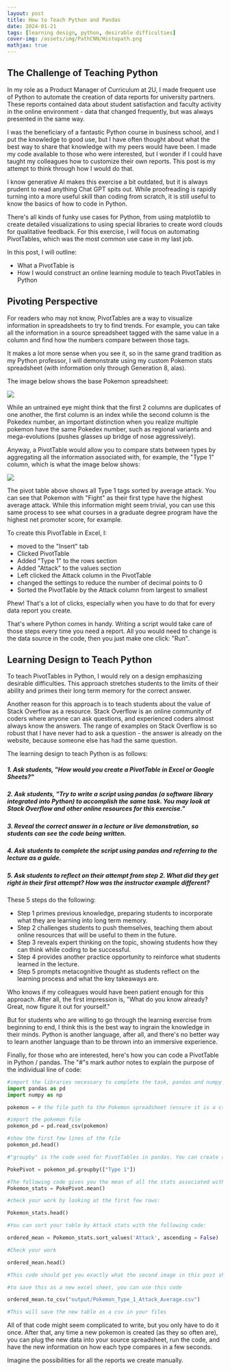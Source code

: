 ```yaml
---
layout: post
title: How to Teach Python and Pandas
date: 2024-01-21
tags: [learning design, python, desirable difficulties]
cover-img: /assets/img/PathCNN/Histopath.png
mathjax: true
---
```


## The Challenge of Teaching Python

In my role as a Product Manager of Curriculum at 2U, I made frequent use of Python to automate the creation of data reports for university partners. These reports contained data about student satisfaction and faculty activity in the online environment - data that changed frequently, but was always presented in the same way. 

I was the beneficiary of a fantastic Python course in business school, and I put the knowledge to good use, but I have often thought about what the best way to share that knowledge with my peers would have been. I made my code available to those who were interested, but I wonder if I could have taught my colleagues how to customize their own reports. This post is my attempt to think through how I would do that.

I know generative AI makes this exercise a bit outdated, but it is always prudent to read anything Chat GPT spits out. While proofreading is rapidly turning into a more useful skill than coding from scratch, it is still useful to know the basics of how to code in Python.

There's all kinds of funky use cases for Python, from using matplotlib to create detailed visualizations to using special libraries to create word clouds for qualitative feedback. For this exercise, I will focus on automating PivotTables, which was the most common use case in my last job.

In this post, I will outline:

* What a PivotTable is
* How I would construct an online learning module to teach PivotTables in Python

## Pivoting Perspective
For readers who may not know, PivotTables are a way to visualize information in spreadsheets to try to find trends. For example, you can take all the information in a source spreadsheet tagged with the same value in a column and find how the numbers compare between those tags.

It makes a lot more sense when you see it, so in the same grand tradition as my Python professor, I will demonstrate using my custom Pokemon stats spreadsheet (with information only through Generation 8, alas).

The image below shows the base Pokemon spreadsheet:

<img src="{{ site.url }}{{ site.baseurl }}/assets/img/PathCNN/Pic1.JPG">

While an untrained eye might think that the first 2 columns are duplicates of one another, the first column is an index while the second column is the Pokedex number, an important distinction when you realize multiple pokemon have the same Pokedex number, such as regional variants and mega-evolutions (pushes glasses up bridge of nose aggressively).

Anyway, a PivotTable would allow you to compare stats between types by aggregating all the information associated with, for example, the "Type 1" column, which is what the image below shows:

<img src="{{ site.url }}{{ site.baseurl }}/assets/img/PathCNN/Pic2.JPG">

The pivot table above shows all Type 1 tags sorted by average attack. You can see that Pokemon with "Fight" as their first type have the highest average attack. While this information might seem trivial, you can use this same process to see what courses in a graduate degree program have the highest net promoter score, for example.

To create this PivotTable in Excel, I:

* moved to the "Insert" tab
* Clicked PivotTable
* Added "Type 1" to the rows section
* Added "Attack" to the values section
* Left clicked the Attack column in the PivotTable
* changed the settings to reduce the number of decimal points to 0
* Sorted the PivotTable by the Attack column from largest to smallest

Phew! That's a lot of clicks, especially when you have to do that for every data report you create.

That's where Python comes in handy. Writing a script would take care of those steps every time you need a report. All you would need to change is the data source in the code, then you just make one click: "Run".

## Learning Design to Teach Python

To teach PivotTables in Python, I would rely on a design emphasizing desirable difficulties. This approach stretches students to the limits of their ability and primes their long term memory for the correct answer. 

Another reason for this approach is to teach students about the value of Stack Overflow as a resource. Stack Overflow is an online community of coders where anyone can ask questions, and experienced coders almost always know the answers. The range of examples on Stack Overflow is so robust that I have never had to ask a question - the answer is already on the website, because someone else has had the same question.

The learning design to teach Python is as follows:

##### 1. Ask students, "How would you create a PivotTable in Excel or Google Sheets?"

##### 2. Ask students, "Try to write a script using pandas (a software library integrated into Python) to accomplish the same task. You may look at Stack Overflow and other online resources for this exercise."

##### 3. Reveal the correct answer in a lecture or live demonstration, so students can see the code being written.

##### 4. Ask students to complete the script using pandas and referring to the lecture as a guide.

##### 5. Ask students to reflect on their attempt from step 2. What did they get right in their first attempt? How was the instructor example different?

These 5 steps do the following:

* Step 1 primes previous knowledge, preparing students to incorporate what they are learning into long term memory.
* Step 2 challenges students to push themselves, teaching them about online resources that will be useful to them in the future.
* Step 3 reveals expert thinking on the topic, showing students how they can think while coding to be successful.
* Step 4 provides another practice opportunity to reinforce what students learned in the lecture.
* Step 5 prompts metacognitive thought as students reflect on the learning process and what the key takeaways are.

Who knows if my colleagues would have been patient enough for this approach. After all, the first impression is, "What do you know already? Great, now figure it out for yourself." 

But for students who are willing to go through the learning exercise from beginning to end, I think this is the best way to ingrain the knowledge in their minds. Python is another language, after all, and there's no better way to learn another language than to be thrown into an immersive experience.

Finally, for those who are interested, here's how you can code a PivotTable in Python / pandas. The "#"s mark author notes to explain the purpose of the individual line of code:


```python
#import the libraries necessary to complete the task, pandas and numpy
import pandas as pd
import numpy as np

pokemon = # the file path to the Pokemon spreadsheet (ensure it is a csv file)

#import the pokemon file
pokemon_pd = pd.read_csv(pokemon)  

#show the first few lines of the file
pokemon_pd.head()

#"groupby" is the code used for PivotTables in pandas. You can create a new PivotTable from the old spreadsheet with the following code

PokePivot = pokemon_pd.groupby(["Type 1"])

#The following code gives you the mean of all the stats associated with the "Type 1" value
Pokemon_stats = PokePivot.mean() 

#check your work by looking at the first few rows:

Pokemon_stats.head()

#You can sort your table by Attack stats with the following code:

ordered_mean = Pokemon_stats.sort_values('Attack', ascending = False)

#Check your work

ordered_mean.head()

#This code should get you exactly what the second image in this post showed, except all the other stats are listed too

#to save this as a new excel sheet, you can use this code

ordered_mean.to_csv("output/Pokemon_Type_1_Attack_Average.csv")

#This will save the new table as a csv in your files

```

All of that code might seem complicated to write, but you only have to do it once. After that, any time a new pokemon is created (as they so often are), you can plug the new data into your source spreadsheet, run the code, and have the new information on how each type compares in a few seconds. 

Imagine the possibilities for all the reports we create manually.
